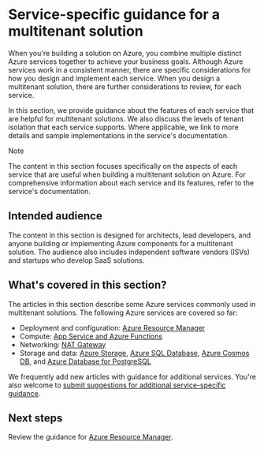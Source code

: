 # Service-specific guidance for a multitenant solution

When you're building a solution on Azure, you combine multiple distinct Azure services together to achieve your business goals. Although Azure services work in a consistent manner, there are specific considerations for how you design and implement each service. When you design a multitenant solution, there are further considerations to review, for each service.

In this section, we provide guidance about the features of each service that are helpful for multitenant solutions. We also discuss the levels of tenant isolation that each service supports. Where applicable, we link to more details and sample implementations in the service's documentation.

> [!NOTE]
> The content in this section focuses specifically on the aspects of each service that are useful when building a multitenant solution on Azure. For comprehensive information about each service and its features, refer to the service's documentation.

## Intended audience

The content in this section is designed for architects, lead developers, and anyone building or implementing Azure components for a multitenant solution. The audience also includes independent software vendors (ISVs) and startups who develop SaaS solutions.

## What's covered in this section?

The articles in this section describe some Azure services commonly used in multitenant solutions. The following Azure services are covered so far:

- Deployment and configuration: [Azure Resource Manager](resource-manager/)
- Compute: [App Service and Azure Functions](app-service/)
- Networking: [NAT Gateway](nat-gateway/)
- Storage and data: [Azure Storage](storage/), [Azure SQL Database](sql-database/), [Azure Cosmos DB](cosmos-db/), and [Azure Database for PostgreSQL](postgresql/)

We frequently add new articles with guidance for additional services. You're also welcome to [submit suggestions for additional service-specific guidance](https://aka.ms/multitenancy/feedback).

## Next steps

Review the guidance for [Azure Resource Manager](resource-manager/).
